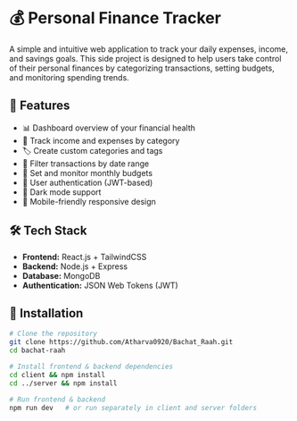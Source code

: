 # 💰 Personal Finance Tracker

A simple and intuitive web application to track your daily expenses, income, and savings goals. This side project is designed to help users take control of their personal finances by categorizing transactions, setting budgets, and monitoring spending trends.

## 🚀 Features

- 📊 Dashboard overview of your financial health
- 💸 Track income and expenses by category
- 🏷️ Create custom categories and tags
- 📅 Filter transactions by date range
- 🎯 Set and monitor monthly budgets
- 🔐 User authentication (JWT-based)
- 🌙 Dark mode support
- 📱 Mobile-friendly responsive design

## 🛠️ Tech Stack

- **Frontend:** React.js + TailwindCSS  
- **Backend:** Node.js + Express  
- **Database:** MongoDB  
- **Authentication:** JSON Web Tokens (JWT)  


## 🧪 Installation

```bash
# Clone the repository
git clone https://github.com/Atharva0920/Bachat_Raah.git
cd bachat-raah

# Install frontend & backend dependencies
cd client && npm install
cd ../server && npm install

# Run frontend & backend
npm run dev   # or run separately in client and server folders
